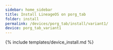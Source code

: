 ```yaml
---
sidebar: home_sidebar
title: Install LineageOS on porg_tab
folder: install
permalink: /devices/porg_tab/install/variant1/
device: porg_tab_variant1
---
```

{% include templates/device_install.md %}
